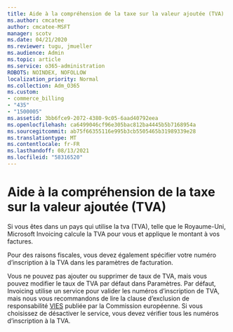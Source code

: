```yaml
---
title: Aide à la compréhension de la taxe sur la valeur ajoutée (TVA)
ms.author: cmcatee
author: cmcatee-MSFT
manager: scotv
ms.date: 04/21/2020
ms.reviewer: tugu, jmueller
ms.audience: Admin
ms.topic: article
ms.service: o365-administration
ROBOTS: NOINDEX, NOFOLLOW
localization_priority: Normal
ms.collection: Adm_O365
ms.custom:
- commerce_billing
- "435"
- "1500005"
ms.assetid: 3bb6fce9-2072-4380-9c05-6aad40792eea
ms.openlocfilehash: ca6499046cf96e305bac812ba4445b5b7168954a
ms.sourcegitcommit: ab75f66355116e995b3cb5505465b31989339e28
ms.translationtype: MT
ms.contentlocale: fr-FR
ms.lasthandoff: 08/13/2021
ms.locfileid: "58316520"
---
```

# <a name="help-understanding-value-added-tax-vat"></a>Aide à la compréhension de la taxe sur la valeur ajoutée (TVA)

Si vous êtes dans un pays qui utilise la tva (TVA), telle que le Royaume-Uni, Microsoft Invoicing calcule la TVA pour vous et applique le montant à vos factures.
  
Pour des raisons fiscales, vous devez également spécifier votre numéro d’inscription à la TVA dans les paramètres de facturation.
  
Vous ne pouvez pas ajouter ou supprimer de taux de TVA, mais vous pouvez modifier le taux de TVA par défaut dans Paramètres. Par défaut, Invoicing utilise un service pour valider les numéros d’inscription de TVA, mais nous vous recommandons de lire la clause d’exclusion de responsabilité [VIES](https://go.microsoft.com/fwlink/?LinkID=841741) publiée par la Commission européenne. Si vous choisissez de désactiver le service, vous devez vérifier tous les numéros d’inscription à la TVA.